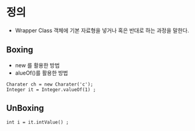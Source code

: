 # 정의
- Wrapper Class 객체에 기본 자료형을 넣거나 혹은 반대로 하는 과정을 말한다. 


## Boxing 
- new 를 활용한 방법
- alueOf()를 활용한 방법

```
Charater ch = new Charater('c'); 
Integer it = Integer.valueOf(1) ; 
```

## UnBoxing 

```
int i = it.intValue() ; 
```
